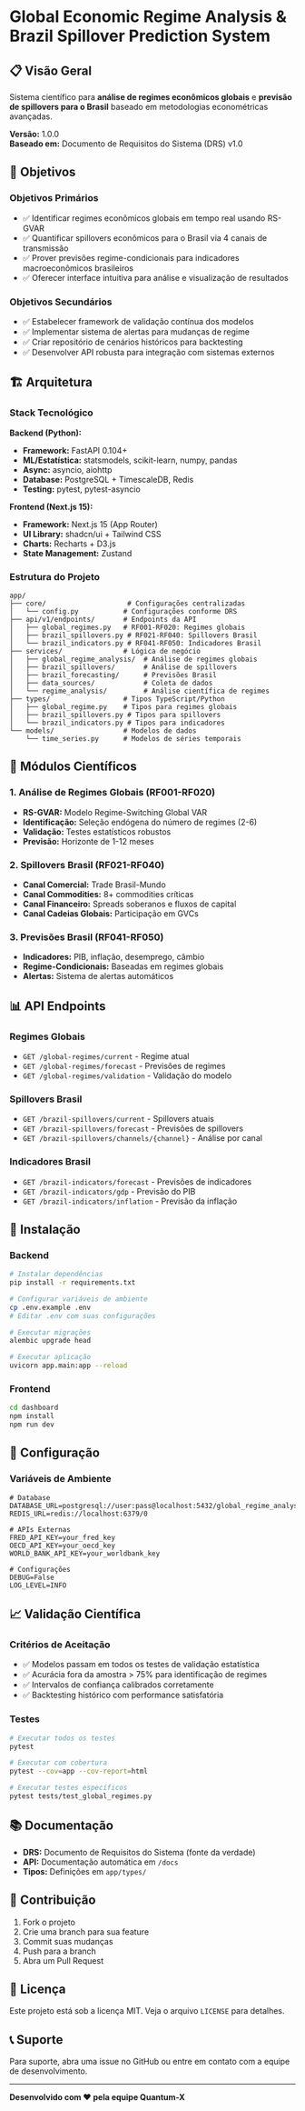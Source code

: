 # Global Economic Regime Analysis & Brazil Spillover Prediction System

## 📋 Visão Geral

Sistema científico para **análise de regimes econômicos globais** e **previsão de spillovers para o Brasil** baseado em metodologias econométricas avançadas.

**Versão:** 1.0.0  
**Baseado em:** Documento de Requisitos do Sistema (DRS) v1.0

## 🎯 Objetivos

### Objetivos Primários
- ✅ Identificar regimes econômicos globais em tempo real usando RS-GVAR
- ✅ Quantificar spillovers econômicos para o Brasil via 4 canais de transmissão
- ✅ Prover previsões regime-condicionais para indicadores macroeconômicos brasileiros
- ✅ Oferecer interface intuitiva para análise e visualização de resultados

### Objetivos Secundários
- ✅ Estabelecer framework de validação contínua dos modelos
- ✅ Implementar sistema de alertas para mudanças de regime
- ✅ Criar repositório de cenários históricos para backtesting
- ✅ Desenvolver API robusta para integração com sistemas externos

## 🏗️ Arquitetura

### Stack Tecnológico

**Backend (Python):**
- **Framework:** FastAPI 0.104+
- **ML/Estatística:** statsmodels, scikit-learn, numpy, pandas
- **Async:** asyncio, aiohttp
- **Database:** PostgreSQL + TimescaleDB, Redis
- **Testing:** pytest, pytest-asyncio

**Frontend (Next.js 15):**
- **Framework:** Next.js 15 (App Router)
- **UI Library:** shadcn/ui + Tailwind CSS
- **Charts:** Recharts + D3.js
- **State Management:** Zustand

### Estrutura do Projeto

```
app/
├── core/                    # Configurações centralizadas
│   └── config.py           # Configurações conforme DRS
├── api/v1/endpoints/       # Endpoints da API
│   ├── global_regimes.py   # RF001-RF020: Regimes globais
│   ├── brazil_spillovers.py # RF021-RF040: Spillovers Brasil
│   └── brazil_indicators.py # RF041-RF050: Indicadores Brasil
├── services/               # Lógica de negócio
│   ├── global_regime_analysis/  # Análise de regimes globais
│   ├── brazil_spillovers/       # Análise de spillovers
│   ├── brazil_forecasting/      # Previsões Brasil
│   ├── data_sources/            # Coleta de dados
│   └── regime_analysis/         # Análise científica de regimes
├── types/                  # Tipos TypeScript/Python
│   ├── global_regime.py    # Tipos para regimes globais
│   ├── brazil_spillovers.py # Tipos para spillovers
│   └── brazil_indicators.py # Tipos para indicadores
└── models/                 # Modelos de dados
    └── time_series.py      # Modelos de séries temporais
```

## 🔬 Módulos Científicos

### 1. Análise de Regimes Globais (RF001-RF020)
- **RS-GVAR:** Modelo Regime-Switching Global VAR
- **Identificação:** Seleção endógena do número de regimes (2-6)
- **Validação:** Testes estatísticos robustos
- **Previsão:** Horizonte de 1-12 meses

### 2. Spillovers Brasil (RF021-RF040)
- **Canal Comercial:** Trade Brasil-Mundo
- **Canal Commodities:** 8+ commodities críticas
- **Canal Financeiro:** Spreads soberanos e fluxos de capital
- **Canal Cadeias Globais:** Participação em GVCs

### 3. Previsões Brasil (RF041-RF050)
- **Indicadores:** PIB, inflação, desemprego, câmbio
- **Regime-Condicionais:** Baseadas em regimes globais
- **Alertas:** Sistema de alertas automáticos

## 📊 API Endpoints

### Regimes Globais
- `GET /global-regimes/current` - Regime atual
- `GET /global-regimes/forecast` - Previsões de regimes
- `GET /global-regimes/validation` - Validação do modelo

### Spillovers Brasil
- `GET /brazil-spillovers/current` - Spillovers atuais
- `GET /brazil-spillovers/forecast` - Previsões de spillovers
- `GET /brazil-spillovers/channels/{channel}` - Análise por canal

### Indicadores Brasil
- `GET /brazil-indicators/forecast` - Previsões de indicadores
- `GET /brazil-indicators/gdp` - Previsão do PIB
- `GET /brazil-indicators/inflation` - Previsão da inflação

## 🚀 Instalação

### Backend
```bash
# Instalar dependências
pip install -r requirements.txt

# Configurar variáveis de ambiente
cp .env.example .env
# Editar .env com suas configurações

# Executar migrações
alembic upgrade head

# Executar aplicação
uvicorn app.main:app --reload
```

### Frontend
```bash
cd dashboard
npm install
npm run dev
```

## 🔧 Configuração

### Variáveis de Ambiente
```env
# Database
DATABASE_URL=postgresql://user:pass@localhost:5432/global_regime_analysis
REDIS_URL=redis://localhost:6379/0

# APIs Externas
FRED_API_KEY=your_fred_key
OECD_API_KEY=your_oecd_key
WORLD_BANK_API_KEY=your_worldbank_key

# Configurações
DEBUG=False
LOG_LEVEL=INFO
```

## 📈 Validação Científica

### Critérios de Aceitação
- ✅ Modelos passam em todos os testes de validação estatística
- ✅ Acurácia fora da amostra > 75% para identificação de regimes
- ✅ Intervalos de confiança calibrados corretamente
- ✅ Backtesting histórico com performance satisfatória

### Testes
```bash
# Executar todos os testes
pytest

# Executar com cobertura
pytest --cov=app --cov-report=html

# Executar testes específicos
pytest tests/test_global_regimes.py
```

## 📚 Documentação

- **DRS:** Documento de Requisitos do Sistema (fonte da verdade)
- **API:** Documentação automática em `/docs`
- **Tipos:** Definições em `app/types/`

## 🤝 Contribuição

1. Fork o projeto
2. Crie uma branch para sua feature
3. Commit suas mudanças
4. Push para a branch
5. Abra um Pull Request

## 📄 Licença

Este projeto está sob a licença MIT. Veja o arquivo `LICENSE` para detalhes.

## 📞 Suporte

Para suporte, abra uma issue no GitHub ou entre em contato com a equipe de desenvolvimento.

---

**Desenvolvido com ❤️ pela equipe Quantum-X**

